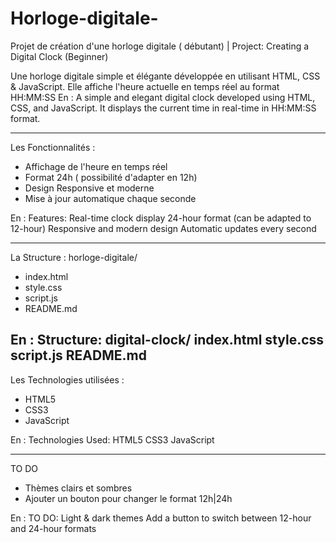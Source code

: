 # Horloge-digitale-
Projet de création d'une horloge digitale ( débutant) | Project: Creating a Digital Clock (Beginner)

Une horloge digitale simple et élégante développée en utilisant HTML, CSS & JavaScript. Elle affiche l'heure actuelle en temps réel au format HH:MM:SS 
En : A simple and elegant digital clock developed using HTML, CSS, and JavaScript. It displays the current time in real-time in HH:MM:SS format.

-----------------------------------------------------

Les Fonctionnalités : 
- Affichage de l'heure en temps réel
- Format 24h ( possibilité d'adapter en 12h)
- Design Responsive et moderne
- Mise à jour automatique chaque seconde
  
En : Features:
Real-time clock display
24-hour format (can be adapted to 12-hour)
Responsive and modern design
Automatic updates every second

----------------------------------------------------
La Structure : 
horloge-digitale/
- index.html
- style.css
- script.js
- README.md
  
En : Structure:
digital-clock/
index.html
style.css
script.js
README.md
---------------------------------------------------
Les Technologies utilisées : 
- HTML5
- CSS3
- JavaScript

En : Technologies Used:
HTML5
CSS3
JavaScript

----------------------------------------------------
TO DO 
- Thèmes clairs et sombres
- Ajouter un bouton pour changer le format 12h|24h

En : TO DO:
Light & dark themes
Add a button to switch between 12-hour and 24-hour formats


